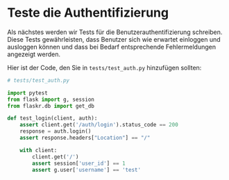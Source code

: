 # Teste die Authentifizierung

Als nächstes werden wir Tests für die Benutzerauthentifizierung schreiben. Diese Tests gewährleisten, dass Benutzer sich wie erwartet einloggen und ausloggen können und dass bei Bedarf entsprechende Fehlermeldungen angezeigt werden.

Hier ist der Code, den Sie in `tests/test_auth.py` hinzufügen sollten:

```python
# tests/test_auth.py

import pytest
from flask import g, session
from flaskr.db import get_db

def test_login(client, auth):
    assert client.get('/auth/login').status_code == 200
    response = auth.login()
    assert response.headers["Location"] == "/"

    with client:
        client.get('/')
        assert session['user_id'] == 1
        assert g.user['username'] == 'test'
```
